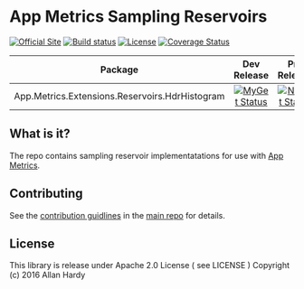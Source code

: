 # App Metrics Sampling Reservoirs

[![Official Site](https://img.shields.io/badge/site-appmetrics-blue.svg)](https://alhardy.github.io/app-metrics-docs/getting-started/intro.html) [![Build status](https://ci.appveyor.com/api/projects/status/btge7f16t99k8a6w?svg=true)](https://ci.appveyor.com/project/alhardy/https://ci.appveyor.com/project/alhardy/appmetrics-reservoirs/branch/master) [![License](https://img.shields.io/badge/License-Apache%202.0-blue.svg)](https://opensource.org/licenses/Apache-2.0) [![Coverage Status](https://coveralls.io/repos/github/alhardy/AppMetrics.Reservoirs/badge.svg?branch=master)](https://coveralls.io/github/alhardy/AppMetrics.Reservoirs?branch=master)

|Package|Dev Release|Pre Release|Latest Release|
|------|:--------:|:--------:|:--------:|
|App.Metrics.Extensions.Reservoirs.HdrHistogram|[![MyGet Status](https://img.shields.io/myget/alhardy/v/App.Metrics.Extensions.Reservoirs.HdrHistogram.svg)](https://www.myget.org/feed/alhardy/package/nuget/App.Metrics.Extensions.Reservoirs.HdrHistogram)|[![NuGet Status](https://img.shields.io/nuget/vpre/App.Metrics.Extensions.Reservoirs.HdrHistogram.svg)](https://www.nuget.org/packages/AApp.Metrics.Extensions.Reservoirs.HdrHistogram/)|[![NuGet Status](https://img.shields.io/nuget/v/App.Metrics.Extensions.Reservoirs.HdrHistogram.svg)](https://www.nuget.org/packages/App.Metrics.Extensions.Reservoirs.HdrHistogram/)|

## What is it?

The repo contains sampling reservoir implementatations for use with [App Metrics](https://github.com/alhardy/AppMetrics).

## Contributing

See the [contribution guidlines](https://github.com/alhardy/AppMetrics/blob/master/CONTRIBUTING.md) in the [main repo](https://github.com/alhardy/AppMetrics) for details.

## License

This library is release under Apache 2.0 License ( see LICENSE ) Copyright (c) 2016 Allan Hardy

